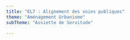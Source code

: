 ```yaml
---
title: "EL7 : Alignement des voies publiques"
theme: "Aménagement Urbanisme"
subTheme: "Assiette de Servitude"

---
```

